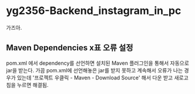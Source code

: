 # yg2356-Backend_instagram_in_pc
가즈아.

## Maven Dependencies x표 오류 설정
pom.xml 에서 dependency를 선언하면 설치된 Maven 플러그인을 통해서 자동으로 jar을 받는다.
가끔 pom.xml에 선언해놓은 jar를 받지 못하고 계속해서 오류가 나는 경우가 있는데
'프로젝트 우클릭 - Maven - Download Source' 해서 다운 받고 새로고침을 누르면 해결됨.

